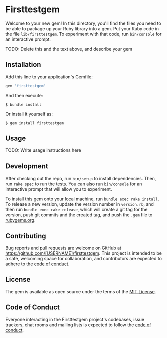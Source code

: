 # Firsttestgem

Welcome to your new gem! In this directory, you'll find the files you need to be able to package up your Ruby library into a gem. Put your Ruby code in the file `lib/firsttestgem`. To experiment with that code, run `bin/console` for an interactive prompt.

TODO: Delete this and the text above, and describe your gem

## Installation

Add this line to your application's Gemfile:

```ruby
gem 'firsttestgem'
```

And then execute:

    $ bundle install

Or install it yourself as:

    $ gem install firsttestgem

## Usage

TODO: Write usage instructions here

## Development

After checking out the repo, run `bin/setup` to install dependencies. Then, run `rake spec` to run the tests. You can also run `bin/console` for an interactive prompt that will allow you to experiment.

To install this gem onto your local machine, run `bundle exec rake install`. To release a new version, update the version number in `version.rb`, and then run `bundle exec rake release`, which will create a git tag for the version, push git commits and the created tag, and push the `.gem` file to [rubygems.org](https://rubygems.org).

## Contributing

Bug reports and pull requests are welcome on GitHub at https://github.com/[USERNAME]/firsttestgem. This project is intended to be a safe, welcoming space for collaboration, and contributors are expected to adhere to the [code of conduct](https://github.com/[USERNAME]/firsttestgem/blob/master/CODE_OF_CONDUCT.md).

## License

The gem is available as open source under the terms of the [MIT License](https://opensource.org/licenses/MIT).

## Code of Conduct

Everyone interacting in the Firsttestgem project's codebases, issue trackers, chat rooms and mailing lists is expected to follow the [code of conduct](https://github.com/[USERNAME]/firsttestgem/blob/master/CODE_OF_CONDUCT.md).
